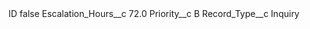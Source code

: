 <?xml version="1.0" encoding="UTF-8"?>
<CustomMetadata xmlns="http://soap.sforce.com/2006/04/metadata" xmlns:xsi="http://www.w3.org/2001/XMLSchema-instance" xmlns:xsd="http://www.w3.org/2001/XMLSchema">
    <label>ID</label>
    <protected>false</protected>
    <values>
        <field>Escalation_Hours__c</field>
        <value xsi:type="xsd:double">72.0</value>
    </values>
    <values>
        <field>Priority__c</field>
        <value xsi:type="xsd:string">B</value>
    </values>
    <values>
        <field>Record_Type__c</field>
        <value xsi:type="xsd:string">Inquiry</value>
    </values>
</CustomMetadata>
